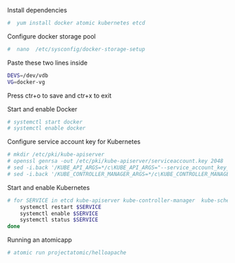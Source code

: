 
Install dependencies

```bash
#  yum install docker atomic kubernetes etcd
```
Configure docker storage pool

```bash
#  nano  /etc/sysconfig/docker-storage-setup
```
Paste these two lines inside
```bash
DEVS=/dev/vdb
VG=docker-vg
```
Press ctr+o to save and ctr+x to exit

Start and enable Docker
```bash
# systemctl start docker
# systemctl enable docker
```
Configure service account key for Kubernetes
```bash
# mkdir /etc/pki/kube-apiserver
# openssl genrsa -out /etc/pki/kube-apiserver/serviceaccount.key 2048
# sed -i.back '/KUBE_API_ARGS=*/c\KUBE_API_ARGS="--service_account_key_file=/etc/pki/kube-apiserver/serviceaccount.key"' /etc/kubernetes/apiserver
# sed -i.back '/KUBE_CONTROLLER_MANAGER_ARGS=*/c\KUBE_CONTROLLER_MANAGER_ARGS="--service_account_private_key_file=/etc/pki/kube-apiserver/serviceacc
```

Start and enable Kubernetes
```bash
# for SERVICE in etcd kube-apiserver kube-controller-manager  kube-scheduler docker kube-proxy  kubelet; do 
    systemctl restart $SERVICE
    systemctl enable $SERVICE
    systemctl status $SERVICE
done
```
Running an atomicapp

```bash
# atomic run projectatomic/helloapache
```













